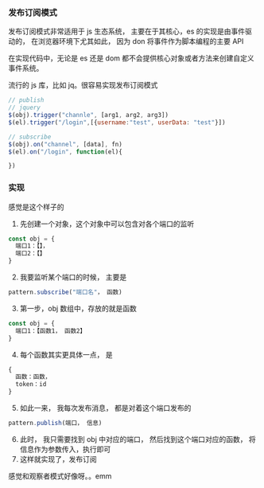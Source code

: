 ### 发布订阅模式

发布订阅模式非常适用于 js 生态系统， 主要在于其核心，es 的实现是由事件驱动的， 在浏览器环境下尤其如此， 因为 don 将事件作为脚本编程的主要 API

在实现代码中，无论是 es 还是 dom 都不会提供核心对象或者方法来创建自定义事件系统。

流行的 js 库，比如 jq。很容易实现发布订阅模式

```JavaScript
// publish
// jquery
$(obj).trigger("channle", [arg1, arg2, arg3])
$(el).trigger("/login",[{username:"test", userData: "test"}])

// subscribe
$(obj).on("channel", [data], fn)
$(el).on("/login", function(el){

})
```

### 实现

感觉是这个样子的

1. 先创建一个对象，这个对象中可以包含对各个端口的监听

```JavaScript
const obj = {
  端口1：【】，
  端口2：【】
}
```

2. 我要监听某个端口的时候， 主要是

```JavaScript
pattern.subscribe("端口名"， 函数)
```

3. 第一步，obj 数组中，存放的就是函数

```JavaScript
const obj = {
  端口1：【函数1， 函数2】
}
```

4. 每个函数其实更具体一点， 是

```javascript
{
  函数：函数，
  token：id
}
```

5. 如此一来， 我每次发布消息， 都是对着这个端口发布的

```JavaScript
pattern.publish(端口， 信息)
```

6. 此时， 我只需要找到 obj 中对应的端口， 然后找到这个端口对应的函数， 将信息作为参数传入，执行即可
7. 这样就实现了，发布订阅

感觉和观察者模式好像呀。。emm
